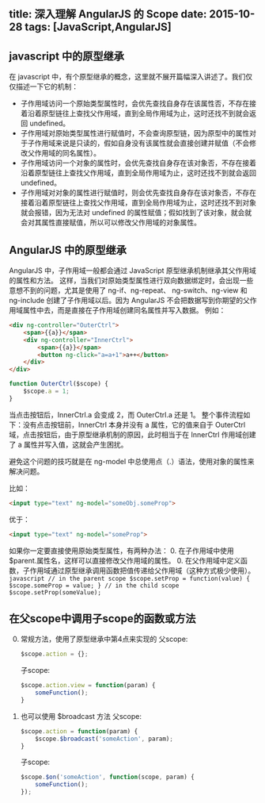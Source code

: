 title: 深入理解 AngularJS 的 Scope
date: 2015-10-28
tags: [JavaScript,AngularJS]
---
## javascript 中的原型继承
在 javascript 中，有个原型继承的概念，这里就不展开篇幅深入讲述了。我们仅仅描述一下它的机制：
* 子作用域访问一个原始类型属性时，会优先查找自身存在该属性否，不存在接着沿着原型链往上查找父作用域，直到全局作用域为止，这时还找不到就会返回 undefined。
* 子作用域对原始类型属性进行赋值时，不会查询原型链，因为原型中的属性对于子作用域来说是只读的，假如自身没有该属性就会直接创建并赋值（不会修改父作用域的同名属性）。
* 子作用域访问一个对象的属性时，会优先查找自身存在该对象否，不存在接着沿着原型链往上查找父作用域，直到全局作用域为止，这时还找不到就会返回 undefined。
* 子作用域对对象的属性进行赋值时，则会优先查找自身存在该对象否，不存在接着沿着原型链往上查找父作用域，直到全局作用域为止，这时还找不到对象就会报错，因为无法对 undefined 的属性赋值；假如找到了该对象，就会就会对其属性直接赋值，所以可以修改父作用域的对象属性。

## AngularJS 中的原型继承
AngularJS 中，子作用域一般都会通过 JavaScript 原型继承机制继承其父作用域的属性和方法。
这样，当我们对原始类型属性进行双向数据绑定时，会出现一些意想不到的问题，尤其是使用了 ng-if、ng-repeat、 ng-switch、ng-view 和 ng-include 创建了子作用域以后。因为 AngularJS 不会把数据写到你期望的父作用域属性中去，而是直接在子作用域创建同名属性并写入数据。
例如：
``` html
<div ng-controller="OuterCtrl">
    <span>{{a}}</span>
    <div ng-controller="InnerCtrl">
        <span>{{a}}</span>
        <button ng-click="a=a+1">a++</button>
    </div>
</div>
```

``` javascript
function OuterCtrl($scope) {
    $scope.a = 1;
}
```

当点击按钮后，InnerCtrl.a 会变成 2，而 OuterCtrl.a 还是 1。
整个事件流程如下：没有点击按钮前，InnerCtrl 本身并没有 a 属性，它的值来自于 OuterCtrl 域，点击按钮后，由于原型继承机制的原因，此时相当于在 InnerCtrl 作用域创建了 a 属性并写入值，这就会产生困扰。

避免这个问题的技巧就是在 ng-model 中总使用点（.）语法，使用对象的属性来解决问题。

比如：
``` html
<input type="text" ng-model="someObj.someProp">
```
优于：
``` html
<input type="text" ng-model="someProp">
```
如果你一定要直接使用原始类型属性，有两种办法：
0. 在子作用域中使用 $parent.属性名，这样可以直接修改父作用域的属性。
0. 在父作用域中定义函数，子作用域通过原型继承调用函数把值传递给父作用域（这种方式极少使用）。
    ``` javascript
    // in the parent scope
    $scope.setProp = function(value) {
        $scope.someProp = value;
    }
    // in the child scope
    $scope.setProp(someValue);
    ```

## 在父scope中调用子scope的函数或方法

0. 常规方法，使用了原型继承中第4点来实现的
    父scope:
    ``` javascript
    $scope.action = {};
    ```
    子scope:
    ``` javascript
    $scope.action.view = function(param) {
        someFunction();
    }
    ```

0. 也可以使用 $broadcast 方法
    父scope:
    ``` javascript
    $scope.action = function(param) {
        $scope.$broadcast('someAction', param);
    }
    ```
    子scope:
    ``` javascript
    $scope.$on('someAction', function(scope, param) {
        someFunction();
    });
    ```
